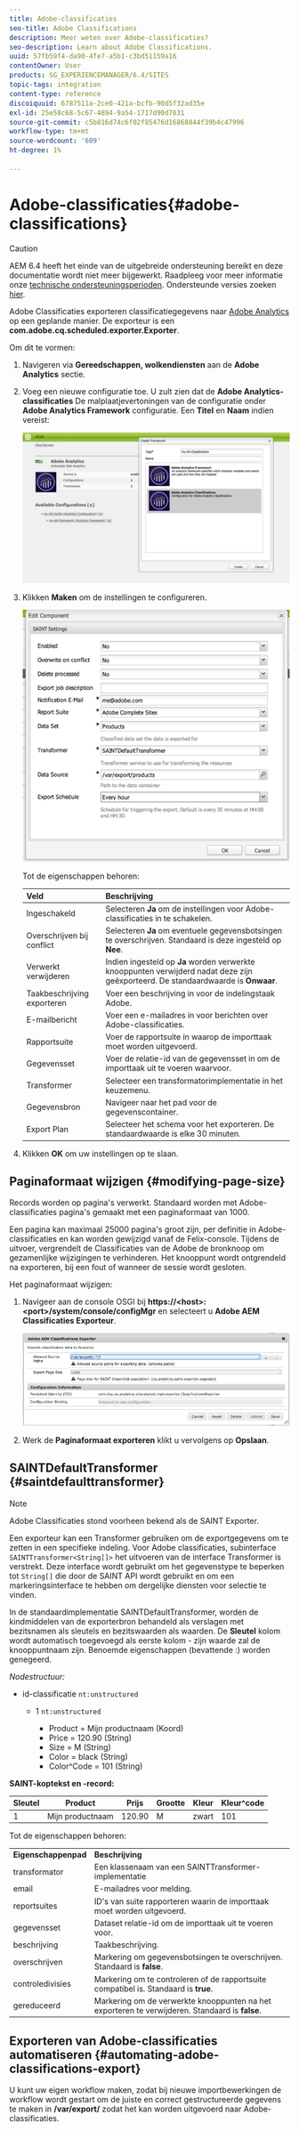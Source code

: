 ```yaml
---
title: Adobe-classificaties
seo-title: Adobe Classifications
description: Meer weten over Adobe-classificaties?
seo-description: Learn about Adobe Classifications.
uuid: 57fb59f4-da90-4fe7-a5b1-c3bd51159a16
contentOwner: User
products: SG_EXPERIENCEMANAGER/6.4/SITES
topic-tags: integration
content-type: reference
discoiquuid: 6787511a-2ce0-421a-bcfb-90d5f32ad35e
exl-id: 25e58c68-5c67-4894-9a54-1717d90d7831
source-git-commit: c5b816d74c6f02f85476d16868844f39b4c47996
workflow-type: tm+mt
source-wordcount: '609'
ht-degree: 1%

---
```


# Adobe-classificaties{#adobe-classifications}

>[!CAUTION]
>
>AEM 6.4 heeft het einde van de uitgebreide ondersteuning bereikt en deze documentatie wordt niet meer bijgewerkt. Raadpleeg voor meer informatie onze [technische ondersteuningsperioden](https://helpx.adobe.com/support/programs/eol-matrix.html). Ondersteunde versies zoeken [hier](https://experienceleague.adobe.com/docs/).

Adobe Classificaties exporteren classificatiegegevens naar [Adobe Analytics](/help/sites-administering/adobeanalytics.md) op een geplande manier. De exporteur is een **com.adobe.cq.scheduled.exporter.Exporter**.

Om dit te vormen:

1. Navigeren via **Gereedschappen, wolkendiensten** aan de **Adobe Analytics** sectie.
1. Voeg een nieuwe configuratie toe. U zult zien dat de **Adobe Analytics-classificaties** De malplaatjevertoningen van de configuratie onder **Adobe Analytics Framework** configuratie. Een **Titel** en **Naam** indien vereist:

   ![aa-25](assets/aa-25.png)

1. Klikken **Maken** om de instellingen te configureren.

   ![chlimage_1](assets/chlimage_1.png)

   Tot de eigenschappen behoren:

   | **Veld** | **Beschrijving** |
   |---|---|
   | Ingeschakeld | Selecteren **Ja** om de instellingen voor Adobe-classificaties in te schakelen. |
   | Overschrijven bij conflict | Selecteren **Ja** om eventuele gegevensbotsingen te overschrijven. Standaard is deze ingesteld op **Nee**. |
   | Verwerkt verwijderen | Indien ingesteld op **Ja** worden verwerkte knooppunten verwijderd nadat deze zijn geëxporteerd. De standaardwaarde is **Onwaar**. |
   | Taakbeschrijving exporteren | Voer een beschrijving in voor de indelingstaak Adobe. |
   | E-mailbericht | Voer een e-mailadres in voor berichten over Adobe-classificaties. |
   | Rapportsuite | Voer de rapportsuite in waarop de importtaak moet worden uitgevoerd. |
   | Gegevensset | Voer de relatie-id van de gegevensset in om de importtaak uit te voeren waarvoor. |
   | Transformer | Selecteer een transformatorimplementatie in het keuzemenu. |
   | Gegevensbron | Navigeer naar het pad voor de gegevenscontainer. |
   | Export Plan | Selecteer het schema voor het exporteren. De standaardwaarde is elke 30 minuten. |

1. Klikken **OK** om uw instellingen op te slaan.

## Paginaformaat wijzigen {#modifying-page-size}

Records worden op pagina&#39;s verwerkt. Standaard worden met Adobe-classificaties pagina&#39;s gemaakt met een paginaformaat van 1000.

Een pagina kan maximaal 25000 pagina&#39;s groot zijn, per definitie in Adobe-classificaties en kan worden gewijzigd vanaf de Felix-console. Tijdens de uitvoer, vergrendelt de Classificaties van de Adobe de bronknoop om gezamenlijke wijzigingen te verhinderen. Het knooppunt wordt ontgrendeld na exporteren, bij een fout of wanneer de sessie wordt gesloten.

Het paginaformaat wijzigen:

1. Navigeer aan de console OSGI bij **https://&lt;host>:&lt;port>/system/console/configMgr** en selecteert u **Adobe AEM Classificaties Exporteur**.

   ![aa-26](assets/aa-26.png)

1. Werk de **Paginaformaat exporteren** klikt u vervolgens op **Opslaan**.

## SAINTDefaultTransformer {#saintdefaulttransformer}

>[!NOTE]
>
>Adobe Classificaties stond voorheen bekend als de SAINT Exporter.

Een exporteur kan een Transformer gebruiken om de exportgegevens om te zetten in een specifieke indeling. Voor Adobe classificaties, subinterface `SAINTTransformer<String[]>` het uitvoeren van de interface Transformer is verstrekt. Deze interface wordt gebruikt om het gegevenstype te beperken tot `String[]` die door de SAINT API wordt gebruikt en om een markeringsinterface te hebben om dergelijke diensten voor selectie te vinden.

In de standaardimplementatie SAINTDefaultTransformer, worden de kindmiddelen van de exporterbron behandeld als verslagen met bezitsnamen als sleutels en bezitswaarden als waarden. De **Sleutel** kolom wordt automatisch toegevoegd als eerste kolom - zijn waarde zal de knooppuntnaam zijn. Benoemde eigenschappen (bevattende :) worden genegeerd.

*Nodestructuur:*

* id-classificatie `nt:unstructured`

   * 1 `nt:unstructured`

      * Product = Mijn productnaam (Koord)
      * Price = 120.90 (String)
      * Size = M (String)
      * Color = black (String)
      * Color^Code = 101 (String)

**SAINT-koptekst en -record:**

| **Sleutel** | **Product** | **Prijs** | **Grootte** | **Kleur** | **Kleur^code** |
|---|---|---|---|---|---|
| 1 | Mijn productnaam | 120.90 | M | zwart | 101 |

Tot de eigenschappen behoren:

<table> 
 <tbody> 
  <tr> 
   <td><strong>Eigenschappenpad</strong></td> 
   <td><strong>Beschrijving</strong></td> 
  </tr> 
  <tr> 
   <td>transformator</td> 
   <td>Een klassenaam van een SAINTTransformer-implementatie</td> 
  </tr> 
  <tr> 
   <td>email</td> 
   <td>E-mailadres voor melding.</td> 
  </tr> 
  <tr> 
   <td>reportsuites</td> 
   <td>ID's van suite rapporteren waarin de importtaak moet worden uitgevoerd. </td> 
  </tr> 
  <tr> 
   <td>gegevensset</td> 
   <td>Dataset relatie-id om de importtaak uit te voeren voor. </td> 
  </tr> 
  <tr> 
   <td>beschrijving</td> 
   <td>Taakbeschrijving. <br /> </td> 
  </tr> 
  <tr> 
   <td>overschrijven</td> 
   <td>Markering om gegevensbotsingen te overschrijven. Standaard is <strong>false</strong>.</td> 
  </tr> 
  <tr> 
   <td>controledivisies</td> 
   <td>Markering om te controleren of de rapportsuite compatibel is. Standaard is <strong>true</strong>.</td> 
  </tr> 
  <tr> 
   <td>gereduceerd</td> 
   <td>Markering om de verwerkte knooppunten na het exporteren te verwijderen. Standaard is <strong>false</strong>.</td> 
  </tr> 
 </tbody> 
</table>

## Exporteren van Adobe-classificaties automatiseren {#automating-adobe-classifications-export}

U kunt uw eigen workflow maken, zodat bij nieuwe importbewerkingen de workflow wordt gestart om de juiste en correct gestructureerde gegevens te maken in **/var/export/** zodat het kan worden uitgevoerd naar Adobe-classificaties.
